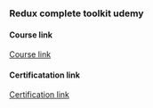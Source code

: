 ### Redux complete toolkit udemy

#### Course link
<a href="https://www.udemy.com/course/redux-core-react-redux-redux-toolkit-complete-course">Course link</a>

#### Certificatation link
<a href="https://www.udemy.com/certificate/UC-3a6f4bbe-a590-4f0d-ab22-e45da0e46843/">Certification link</a>
